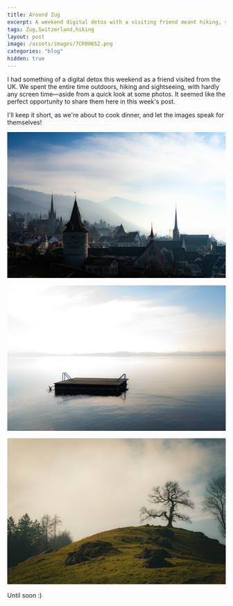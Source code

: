 ```yaml
---
title: Around Zug
excerpt: A weekend digital detox with a visiting friend meant hiking, sightseeing, and minimal screen timeâ€”just enough to view and share some photos. Letting the images speak for themselves!
tags: Zug,Switzerland,hiking
layout: post
image: /assets/images/7CR00652.png
categories: "blog"
hidden: true
---
```


I had something of a digital detox this weekend as a friend visited from the UK. We spent the entire time outdoors, hiking and sightseeing, with hardly any screen time—aside from a quick look at some photos. It seemed like the perfect opportunity to share them here in this week's post.

I'll keep it short, as we're about to cook dinner, and let the images speak for themselves!

![photo](/assets/images/7CR00600.png)

![photo](/assets/images/7CR00652.png)

![photo](/assets/images/7CR00670.png)

Until soon :)